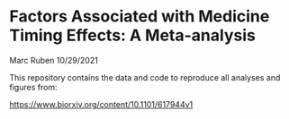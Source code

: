 Factors Associated with Medicine Timing Effects: A Meta-analysis
================
Marc Ruben
10/29/2021

This repository contains the data and code to reproduce all analyses
and figures from:

<https://www.biorxiv.org/content/10.1101/617944v1>
